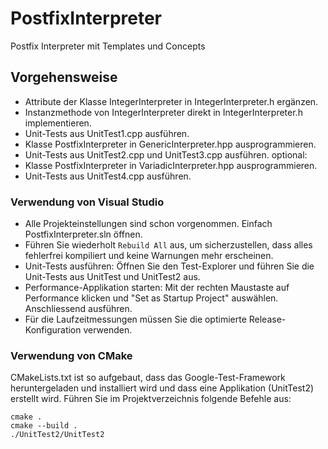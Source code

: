 # PostfixInterpreter

Postfix Interpreter mit Templates und Concepts

## Vorgehensweise

- Attribute der Klasse IntegerInterpreter in IntegerInterpreter.h ergänzen.
- Instanzmethode von IntegerInterpreter direkt in IntegerInterpreter.h implementieren.
- Unit-Tests aus UnitTest1.cpp ausführen.
- Klasse PostfixInterpreter in GenericInterpreter.hpp ausprogrammieren.
- Unit-Tests aus UnitTest2.cpp und UnitTest3.cpp ausführen.
optional:
- Klasse PostfixInterpreter in VariadicInterpreter.hpp ausprogrammieren.
- Unit-Tests aus UnitTest4.cpp ausführen.

### Verwendung von Visual Studio

- Alle Projekteinstellungen sind schon vorgenommen. Einfach PostfixInterpreter.sln öffnen.
- Führen Sie wiederholt ```Rebuild All``` aus, um sicherzustellen, dass alles fehlerfrei kompiliert und keine Warnungen mehr erscheinen.
- Unit-Tests ausführen: Öffnen Sie den Test-Explorer und führen Sie die Unit-Tests aus UnitTest und UnitTest2 aus.
- Performance-Applikation starten: Mit der rechten Maustaste auf Performance klicken und "Set as Startup Project" auswählen. Anschliessend ausführen. 
- Für die Laufzeitmessungen müssen Sie die optimierte Release-Konfiguration verwenden.

### Verwendung von CMake

CMakeLists.txt ist so aufgebaut, dass das Google-Test-Framework heruntergeladen und installiert wird und dass eine Applikation (UnitTest2) erstellt wird.
Führen Sie im Projektverzeichnis folgende Befehle aus:
```
cmake .
cmake --build .
./UnitTest2/UnitTest2
```

